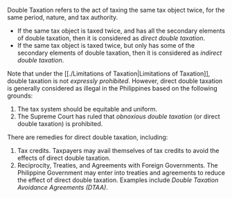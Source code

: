 Double Taxation refers to the act of taxing the same tax object twice, for the same period, nature, and tax authority.
- If the same tax object is taxed twice, and has all the secondary elements of double taxation, then it is considered as *direct double taxation*.
- If the same tax object is taxed twice, but only has some of the secondary elements of double taxation, then it is considered as *indirect double taxation*.

Note that under the [[./Limitations of Taxation|Limitations of Taxation]], double taxation is not *expressly prohibited*. However, direct double taxation is generally considered as illegal in the Philippines based on the following grounds:
1. The tax system should be equitable and uniform.
2. The Supreme Court has ruled that *obnoxious double taxation* (or direct double taxation) is prohibited.

There are remedies for direct double taxation, including:
1. Tax credits. Taxpayers may avail themselves of tax credits to avoid the effects of direct double taxation.
2. Reciprocity, Treaties, and Agreements with Foreign Governments. The Philippine Government may enter into treaties and agreements to reduce the effect of direct double taxation. Examples include *Double Taxation Avoidance Agreements (DTAA)*.
